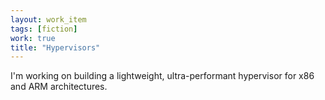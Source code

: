 ```yaml
---
layout: work_item
tags: [fiction]
work: true
title: "Hypervisors"
---
```


I'm working on building a lightweight, ultra-performant hypervisor for x86 and
ARM architectures. 

